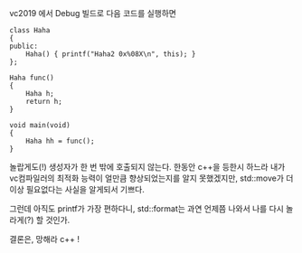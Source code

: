 vc2019 에서 Debug 빌드로 다음 코드를 실행하면

```
class Haha
{
public:
    Haha() { printf("Haha2 0x%08X\n", this); }
};

Haha func()
{
    Haha h;
    return h;
}

void main(void)
{
    Haha hh = func();
}
```

놀랍게도(!) 생성자가 한 번 밖에 호출되지 않는다.
한동안 c++을 등한시 하느라 내가 vc컴파일러의 최적화 능력이 얼만큼 향상되었는지를 알지 못했겠지만,
std::move가 더 이상 필요없다는 사실을 알게되서 기쁘다.

그런데 아직도 printf가 가장 편하다니,
std::format는 과연 언제쯤 나와서 나를 다시 놀라게(?) 할 것인가. 

결론은, 망해라 c++ !
